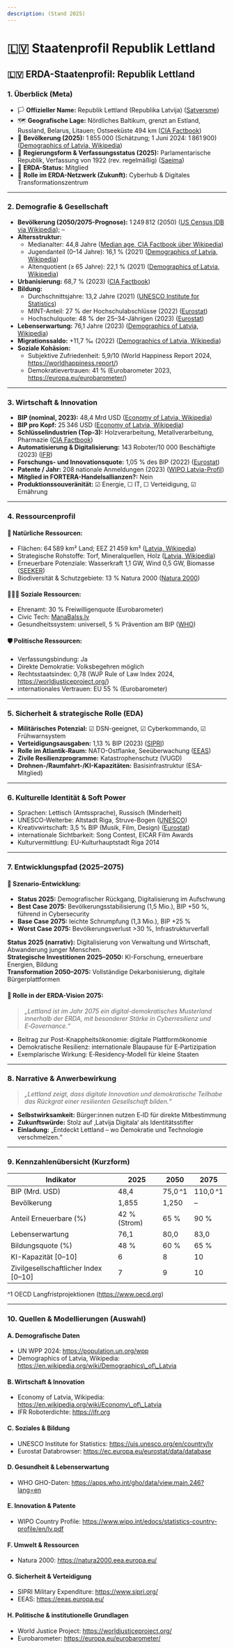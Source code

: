 ```yaml
---
description: (Stand 2025)
---
```


# 🇱🇻 Staatenprofil Republik Lettland

## 🇱🇻 ERDA-Staatenprofil: Republik Lettland

### 1. Überblick (Meta)

* 🏳️ **Offizieller Name:** Republik Lettland (Republika Latvija) ([Satversme](https://likumi.lv/ta/id/57980-latvijas-republikas-satversme))
* 🗺️ **Geografische Lage:** Nördliches Baltikum, grenzt an Estland, Russland, Belarus, Litauen; Ostseeküste 494 km ([CIA Factbook](https://www.cia.gov/the-world-factbook/countries/latvia/))
* 👥 **Bevölkerung (2025):** 1 855 000 (Schätzung; 1 Juni 2024: 1 861 900) ([Demographics of Latvia, Wikipedia](https://en.wikipedia.org/wiki/Demographics_of_Latvia))
* 🧠 **Regierungsform & Verfassungsstatus (2025):** Parlamentarische Republik, Verfassung von 1922 (rev. regelmäßig) ([Saeima](https://www.saeima.lv/))
* 📅 **ERDA-Status:** Mitglied
* 🧭 **Rolle im ERDA-Netzwerk (Zukunft):** Cyberhub & Digitales Transformationszentrum

***

### 2. Demografie & Gesellschaft

* **Bevölkerung (2050/2075-Prognose):** 1 249 812 (2050) ([US Census IDB via Wikipedia](https://en.wikipedia.org/wiki/Demographics_of_Latvia#International_Data_Base_Country_Rankings)); –
* **Altersstruktur:**
  * Medianalter: 44,8 Jahre ([Median age, CIA Factbook über Wikipedia](https://en.wikipedia.org/wiki/List_of_countries_by_median_age))
  * Jugendanteil (0–14 Jahre): 16,1 % (2021) ([Demographics of Latvia, Wikipedia](https://en.wikipedia.org/wiki/Demographics_of_Latvia))
  * Altenquotient (≥ 65 Jahre): 22,1 % (2021) ([Demographics of Latvia, Wikipedia](https://en.wikipedia.org/wiki/Demographics_of_Latvia))
* **Urbanisierung:** 68,7 % (2023) ([CIA Factbook](https://www.cia.gov/the-world-factbook/countries/latvia/))
* **Bildung:**
  * Durchschnittsjahre: 13,2 Jahre (2021) ([UNESCO Institute for Statistics](https://uis.unesco.org/en/country/lv))
  * MINT-Anteil: 27 % der Hochschulabschlüsse (2022) ([Eurostat](https://ec.europa.eu/eurostat/data/database))
  * Hochschulquote: 48 % der 25–34-Jährigen (2023) ([Eurostat](https://ec.europa.eu/eurostat/data/database))
* **Lebenserwartung:** 76,1 Jahre (2023) ([Demographics of Latvia, Wikipedia](https://en.wikipedia.org/wiki/Demographics_of_Latvia))
* **Migrationssaldo:** +11,7 ‰ (2022) ([Demographics of Latvia, Wikipedia](https://en.wikipedia.org/wiki/Demographics_of_Latvia))
* **Soziale Kohäsion:**
  * Subjektive Zufriedenheit: 5,9/10 (World Happiness Report 2024, https://worldhappiness.report/)
  * Demokratievertrauen: 41 % (Eurobarometer 2023, https://europa.eu/eurobarometer/)

***

### 3. Wirtschaft & Innovation

* **BIP (nominal, 2023):** 48,4 Mrd USD ([Economy of Latvia, Wikipedia](https://en.wikipedia.org/wiki/Economy_of_Latvia#Statistics))
* **BIP pro Kopf:** 25 346 USD ([Economy of Latvia, Wikipedia](https://en.wikipedia.org/wiki/Economy_of_Latvia#Statistics))
* **Schlüsselindustrien (Top‑3):** Holzverarbeitung, Metallverarbeitung, Pharmazie ([CIA Factbook](https://www.cia.gov/the-world-factbook/countries/latvia/#economy))
* **Automatisierung & Digitalisierung:** 143 Roboter/10 000 Beschäftigte (2023) ([IFR](https://ifr.org/ifr-press-releases/news/global-robot-density-in-factories-doubled-in-seven-years))
* **Forschungs- und Innovationsquote:** 1,05 % des BIP (2022) ([Eurostat](https://ec.europa.eu/eurostat/data/database))
* **Patente / Jahr:** 208 nationale Anmeldungen (2023) ([WIPO Latvia-Profil](https://www.wipo.int/edocs/statistics-country-profile/en/lv.pdf))
* **Mitglied in FORTERA-Handelsallianzen?:** Nein
* **Produktionssouveränität:** ☑ Energie, ☐ IT, ☐ Verteidigung, ☑ Ernährung

***

### 4. Ressourcenprofil

#### 🌱 Natürliche Ressourcen:

* Flächen: 64 589 km² Land; EEZ 21 459 km² ([Latvia, Wikipedia](https://en.wikipedia.org/wiki/Latvia#Geography))
* Strategische Rohstoffe: Torf, Mineralquellen, Holz ([Latvia, Wikipedia](https://en.wikipedia.org/wiki/Latvia#Economy))
* Erneuerbare Potenziale: Wasserkraft 1,1 GW, Wind 0,5 GW, Biomasse ([SEEKER](https://www.sei.ee/))
* Biodiversität & Schutzgebiete: 13 % Natura 2000 ([Natura 2000](https://natura2000.eea.europa.eu/))

#### 🧑‍🤝‍🧑 Soziale Ressourcen:

* Ehrenamt: 30 % Freiwilligenquote (Eurobarometer)
* Civic Tech: [ManaBalss.lv](https://manabalss.lv/)
* Gesundheitssystem: universell, 5 % Prävention am BIP ([WHO](https://apps.who.int/gho/data/view.main.246?lang=en))

#### 🛡️ Politische Ressourcen:

* Verfassungsbindung: Ja
* Direkte Demokratie: Volksbegehren möglich
* Rechtsstaatsindex: 0,78 (WJP Rule of Law Index 2024, https://worldjusticeproject.org/)
* internationales Vertrauen: EU 55 % (Eurobarometer)

***

### 5. Sicherheit & strategische Rolle (EDA)

* **Militärisches Potenzial:** ☑ DSN-geeignet, ☑ Cyberkommando, ☑ Frühwarnsystem
* **Verteidigungsausgaben:** 1,13 % BIP (2023) ([SIPRI](https://www.sipri.org/))
* **Rolle im Atlantik-Raum:** NATO-Ostflanke, Seeüberwachung ([EEAS](https://eeas.europa.eu/))
* **Zivile Resilienzprogramme:** Katastrophenschutz (VUGD)
* **Drohnen-/Raumfahrt-/KI-Kapazitäten:** Basisinfrastruktur (ESA-Mitglied)

***

### 6. Kulturelle Identität & Soft Power

* Sprachen: Lettisch (Amtssprache), Russisch (Minderheit)
* UNESCO-Welterbe: Altstadt Riga, Struve-Bogen ([UNESCO](https://whc.unesco.org/en/statesparties/lv))
* Kreativwirtschaft: 3,5 % BIP (Musik, Film, Design) ([Eurostat](https://ec.europa.eu/eurostat/data/database))
* internationale Sichtbarkeit: Song Contest, EICAR Film Awards
* Kulturvermittlung: EU-Kulturhauptstadt Riga 2014

***

### 7. Entwicklungspfad (2025–2075)

#### 🔭 Szenario-Entwicklung:

* **Status 2025:** Demografischer Rückgang, Digitalisierung im Aufschwung
* **Best Case 2075:** Bevölkerungsstabilisierung (1,5 Mio.), BIP +50 %, führend in Cybersecurity
* **Base Case 2075:** leichte Schrumpfung (1,3 Mio.), BIP +25 %
* **Worst Case 2075:** Bevölkerungsverlust >30 %, Infrastrukturverfall

**Status 2025 (narrativ):** Digitalisierung von Verwaltung und Wirtschaft, Abwanderung junger Menschen.\
**Strategische Investitionen 2025–2050:** KI-Forschung, erneuerbare Energien, Bildung\
**Transformation 2050–2075:** Vollständige Dekarbonisierung, digitale Bürgerplattformen

#### 🚀 Rolle in der ERDA-Vision 2075:

> _„Lettland ist im Jahr 2075 ein digital-demokratisches Musterland innerhalb der ERDA, mit besonderer Stärke in Cyberresilienz und E‑Governance.“_

* Beitrag zur Post-Knappheitsökonomie: digitale Plattformökonomie
* Demokratische Resilienz: internationale Blaupause für E‑Partizipation
* Exemplarische Wirkung: E‑Residency-Modell für kleine Staaten

***

### 8. Narrative & Anwerbewirkung

> _„Lettland zeigt, dass digitale Innovation und demokratische Teilhabe das Rückgrat einer resilienten Gesellschaft bilden.“_

* **Selbstwirksamkeit:** Bürger:innen nutzen E‑ID für direkte Mitbestimmung
* **Zukunftswürde:** Stolz auf ‚Latvija Digitala‘ als Identitätsstifter
* **Einladung:** „Entdeckt Lettland – wo Demokratie und Technologie verschmelzen.“

***

### 9. Kennzahlenübersicht (Kurzform)

| Indikator                             | 2025         | 2050    | 2075     |
| ------------------------------------- | ------------ | ------- | -------- |
| BIP (Mrd. USD)                        | 48,4         | 75,0 ^1 | 110,0 ^1 |
| Bevölkerung                           | 1,855        | 1,250   | –        |
| Anteil Erneuerbare (%)                | 42 % (Strom) | 65 %    | 90 %     |
| Lebenserwartung                       | 76,1         | 80,0    | 83,0     |
| Bildungsquote (%)                     | 48 %         | 60 %    | 65 %     |
| KI-Kapazität \[0–10]                  | 6            | 8       | 10       |
| Zivilgesellschaftlicher Index \[0–10] | 7            | 9       | 10       |

^1 OECD Langfristprojektionen (https://www.oecd.org)

***

### 10. Quellen & Modellierungen (Auswahl)

#### A. Demografische Daten

* UN WPP 2024: https://population.un.org/wpp
* Demographics of Latvia, Wikipedia: https://en.wikipedia.org/wiki/Demographics\_of\_Latvia

#### B. Wirtschaft & Innovation

* Economy of Latvia, Wikipedia: https://en.wikipedia.org/wiki/Economy\_of\_Latvia
* IFR Roboterdichte: https://ifr.org

#### C. Soziales & Bildung

* UNESCO Institute for Statistics: https://uis.unesco.org/en/country/lv
* Eurostat Databrowser: https://ec.europa.eu/eurostat/data/database

#### D. Gesundheit & Lebenserwartung

* WHO GHO-Daten: https://apps.who.int/gho/data/view.main.246?lang=en

#### E. Innovation & Patente

* WIPO Country Profile: https://www.wipo.int/edocs/statistics-country-profile/en/lv.pdf

#### F. Umwelt & Ressourcen

* Natura 2000: https://natura2000.eea.europa.eu/

#### G. Sicherheit & Verteidigung

* SIPRI Military Expenditure: https://www.sipri.org/
* EEAS: https://eeas.europa.eu/

#### H. Politische & institutionelle Grundlagen

* World Justice Project: https://worldjusticeproject.org/
* Eurobarometer: https://europa.eu/eurobarometer/
